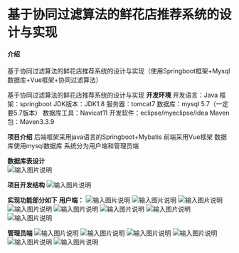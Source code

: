 # 基于协同过滤算法的鲜花店推荐系统的设计与实现

#### 介绍
基于协同过滤算法的鲜花店推荐系统的设计与实现（使用Springboot框架+Mysql数据库+Vue框架+协同过滤算法）


基于协同过滤算法的鲜花店推荐系统的设计与实现
 **开发环境** 
开发语言：Java
框架：springboot
JDK版本：JDK1.8
服务器：tomcat7
数据库：mysql 5.7（一定要5.7版本）
数据库工具：Navicat11
开发软件：eclipse/myeclipse/idea
Maven包：Maven3.3.9

 **项目介绍** 
后端框架采用java语言的Springboot+Mybatis
前端采用Vue框架
数据库使用mysql数据库
系统分为用户端和管理员端

 **数据库表设计**   
![输入图片说明](%E8%8E%B7%E5%8F%96%E6%BA%90%E7%A0%81+V%EF%BC%9A18484646674.png)

 **项目开发结构** 
![输入图片说明](%E9%A1%B9%E7%9B%AE%E7%BB%93%E6%9E%84.png)

 **实现功能部分如下** 
 **用户端：** 
![输入图片说明](+V%EF%BC%9A18484646674.png)
![输入图片说明](%E6%BA%90%E7%A0%81%E8%8E%B7%E5%8F%96%EF%BC%9A+vx%EF%BC%9A18484646674%20%E6%88%96%E8%80%85+Q%EF%BC%9A2474345497.png)
![输入图片说明](%E6%B3%A8%E5%86%8C.png)
![输入图片说明](%E8%8E%B7%E5%8F%96%E6%BA%90%E7%A0%81+Q%EF%BC%9A2474345497.png)
![输入图片说明](+%E5%BE%AE%E2%9D%A4%EF%BC%9A18484646674.png)
![输入图片说明](%E6%BA%90%E7%A0%81%E8%8E%B7%E5%8F%96+QQ%EF%BC%9A2474345497.png)
![输入图片说明](%E8%B4%AD%E4%B9%B0.png)
![输入图片说明](%E8%B4%AD%E7%89%A9%E8%BD%A6.png)

 **管理员端**
![输入图片说明](+QQ%EF%BC%9A2474345497.png)
![输入图片说明](%E8%8E%B7%E5%8F%96%E6%BA%90%E7%A0%81%E8%AF%B7+Q%EF%BC%9A2474345497.png)
![输入图片说明](+Q%EF%BC%9A2474345497.png)
![输入图片说明](%E9%B2%9C%E8%8A%B1%E7%AE%A1%E7%90%86-01.png)
![输入图片说明](%E8%8E%B7%E5%8F%96%E6%BA%90%E7%A0%81%EF%BC%9A%E8%AF%B7%EF%BC%8Bv%EF%BC%9A18484646674.png)
![输入图片说明](%E5%92%A8%E8%AF%A2%E7%AE%A1%E7%90%86.png)